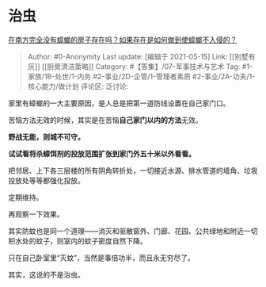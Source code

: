 # 治虫
[在南方完全没有蟑螂的房子存在吗？如果存在是如何做到使蟑螂不入侵的？](https://www.zhihu.com/question/322305736/answer/1864671805)

> Author: #0-Anonymity
> Last update: [编辑于 2021-05-15]
> Link: [[别墅有灰]] [[厨房清洁策略]]
> Category: #【答集】/07-军事技术与艺术
> Tag: #1-家族/1B-处世/1-内务 #2-事业/2D-企管/1-管理者素质 #2-事业/2A-功夫/1-核心能力/做计划
> 评论区:
> 泛讨论:

家里有蟑螂的一大主要原因，是人总是把第一道防线设置在自己家门口。

苦恼方法无效的时候，其实是在苦恼**自己家门以内的方法**无效。

**野战无能，则城不可守。**

**试试看将杀蟑饵剂的投放范围扩张到家门外五十米以外看看。**

把邻居、上下各三层楼的所有阴角转折处，一切接近水源、排水管道的墙角、垃圾投放处等等都强化投放。

定期维持。

再观察一下效果。

其实防蚊也是同一个道理——消灭和驱散窗外、门廊、花园、公共绿地和附近一切积水处的蚊子，则室内的蚊子密度自然下降。

只在自己卧室里“灭蚊”，当然是事倍功半，而且永无穷尽了。

其实，这说的不是治虫。
